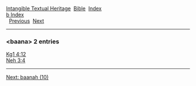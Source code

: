 [Intangible Textual Heritage](../../index)  [Bible](../index) 
[Index](index)   
[b Index](_b_)  
  [Previous](c00974)  [Next](c00976) 

------------------------------------------------------------------------

### &lt;baana&gt; 2 entries

[Kg1 4:12](../kjv/kg1004.htm#012)  
[Neh 3:4](../kjv/neh003.htm#004)  

------------------------------------------------------------------------

[Next: baanah (10)](c00976)
